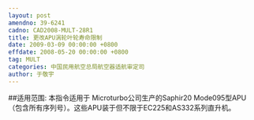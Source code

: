 ```yaml
---
layout: post
amendno: 39-6241
cadno: CAD2008-MULT-28R1
title: 更改APU涡轮叶轮寿命限制
date: 2009-03-09 00:00:00 +0800
effdate: 2008-05-20 00:00:00 +0800
tag: MULT
categories: 中国民用航空总局航空器适航审定司
author: 于敬宇
---
```


##适用范围:
本指令适用于 Microturbo公司生产的Saphir20 Mode095型APU（包含所有序列号）。这些APU装于但不限于EC225和AS332系列直升机。

